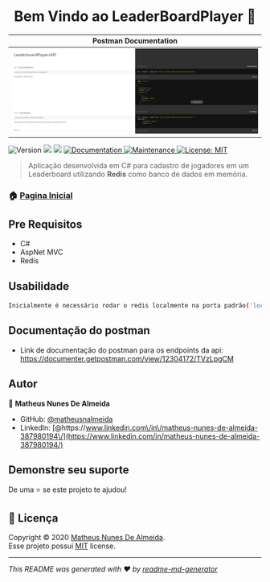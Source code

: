<h1 align="center">Bem Vindo ao LeaderBoardPlayer 👋</h1>

| Postman Documentation |              
| :------------------------: | 
| ![](./assets/documentation_leaderboard_api.png) |

<p>
  <img alt="Version" src="https://img.shields.io/badge/version-1.0.0-blue.svg?cacheSeconds=2592000" />
  <img src="https://img.shields.io/badge/CSharp-%3E%3D.svg" />
  <img src="https://img.shields.io/badge/AspNet-%3E%3D.svg" />
  <a href="https://github.com/matheusnalmeida/LeaderBoardPlayerAPI/#readmme#" target="_blank">
    <img alt="Documentation" src="https://img.shields.io/badge/documentation-yes-brightgreen.svg" />
  </a>
  <a href="https://github.com/matheusnalmeida/LeaderBoardPlayerAPI/graphs/commit-activity" target="_blank">
    <img alt="Maintenance" src="https://img.shields.io/badge/Maintained%3F-yes-green.svg" />
  </a>
  <a href="https://github.com/matheusnalmeida/LeaderBoardPlayerAPI/blob/master/LICENSE" target="_blank">
    <img alt="License: MIT" src="https://img.shields.io/github/license/matheusnalmeida/LeaderBoardPlayerAPI" />
  </a>
</p>

> Aplicação desenvolvida em C# para cadastro de jogadores em um Leaderboard utilizando **Redis** como banco de dados em memória.

### 🏠 [Pagina Inicial](https://github.com/matheusnalmeida/LeaderBoardPlayerAPI)

## Pre Requisitos

- C#
- AspNet MVC
- Redis

## Usabilidade

```sh
Inicialmente é necessário rodar o redis localmente na porta padrão('localhost:6379'). Caso queira rodar em outra porta será necessário alterar a variavel RedisConnection no arquivo de configuração 'appsettings.json'. Tendo isso configurado somente será executar a api ou pelo visual studio ou rodando o comando 'dotnet watch run' dentro da pasta 'LeaderBoardPlayersAPI'.
```

## Documentação do postman

- Link de documentação do postman para os endpoints da api: https://documenter.getpostman.com/view/12304172/TVzLpgCM


## Autor

👤 **Matheus Nunes De Almeida**

* GitHub: [@matheusnalmeida](https://github.com/matheusnalmeida)
* LinkedIn: [@https:\/\/www.linkedin.com\/in\/matheus-nunes-de-almeida-387980194\/](https://www.linkedin.com/in/matheus-nunes-de-almeida-387980194/)

## Demonstre seu suporte

De uma ⭐️ se este projeto te ajudou!

## 📝 Licença

Copyright © 2020 [Matheus Nunes De Almeida](https://github.com/matheusnalmeida).<br />
Esse projeto possui [MIT](https://github.com/matheusnalmeida/LeaderBoardPlayerAPI/blob/master/LICENSE) license.

***
_This README was generated with ❤️ by [readme-md-generator](https://github.com/kefranabg/readme-md-generator)_
